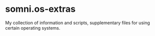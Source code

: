 somni.os-extras
===============
My collection of information and scripts, supplementary files for using certain operating systems.
